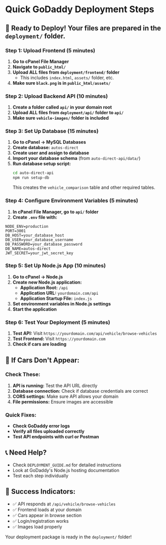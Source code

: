 # Quick GoDaddy Deployment Steps

## 🚀 Ready to Deploy! Your files are prepared in the `deployment/` folder.

### Step 1: Upload Frontend (5 minutes)
1. **Go to cPanel File Manager**
2. **Navigate to `public_html/`**
3. **Upload ALL files from `deployment/frontend/` folder**
   - This includes `index.html`, `assets/` folder, etc.
4. **Make sure `black.png` is in `public_html/assets/`**

### Step 2: Upload Backend API (10 minutes)
1. **Create a folder called `api/` in your domain root**
2. **Upload ALL files from `deployment/api/` folder to `api/`**
3. **Make sure `vehicle-images/` folder is included**

### Step 3: Set Up Database (15 minutes)
1. **Go to cPanel → MySQL Databases**
2. **Create database:** `autos-direct`
3. **Create user and assign to database**
4. **Import your database schema** (from `auto-direct-api/data/`)
5. **Run database setup script:**
   ```bash
   cd auto-direct-api
   npm run setup-db
   ```
   This creates the `vehicle_comparison` table and other required tables.

### Step 4: Configure Environment Variables (5 minutes)
1. **In cPanel File Manager, go to `api/` folder**
2. **Create `.env` file with:**
```env
NODE_ENV=production
PORT=3001
DB_HOST=your_database_host
DB_USER=your_database_username
DB_PASSWORD=your_database_password
DB_NAME=autos-direct
JWT_SECRET=your_jwt_secret_key
```

### Step 5: Set Up Node.js App (10 minutes)
1. **Go to cPanel → Node.js**
2. **Create new Node.js application:**
   - **Application Root:** `/api`
   - **Application URL:** `yourdomain.com/api`
   - **Application Startup File:** `index.js`
3. **Set environment variables in Node.js settings**
4. **Start the application**

### Step 6: Test Your Deployment (5 minutes)
1. **Test API:** Visit `https://yourdomain.com/api/vehicle/browse-vehicles`
2. **Test Frontend:** Visit `https://yourdomain.com`
3. **Check if cars are loading**

## 🔧 If Cars Don't Appear:

### Check These:
1. **API is running:** Test the API URL directly
2. **Database connection:** Check if database credentials are correct
3. **CORS settings:** Make sure API allows your domain
4. **File permissions:** Ensure images are accessible

### Quick Fixes:
- **Check GoDaddy error logs**
- **Verify all files uploaded correctly**
- **Test API endpoints with curl or Postman**

## 📞 Need Help?
- Check `DEPLOYMENT_GUIDE.md` for detailed instructions
- Look at GoDaddy's Node.js hosting documentation
- Test each step individually

## 🎯 Success Indicators:
- ✅ API responds at `/api/vehicle/browse-vehicles`
- ✅ Frontend loads at your domain
- ✅ Cars appear in browse section
- ✅ Login/registration works
- ✅ Images load properly

Your deployment package is ready in the `deployment/` folder!
